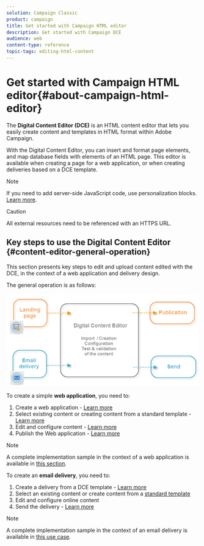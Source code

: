 ```yaml
---
solution: Campaign Classic
product: campaign
title: Get started with Campaign HTML editor
description: Get started with Campaign DCE
audience: web
content-type: reference
topic-tags: editing-html-content
---
```


# Get started with Campaign HTML editor{#about-campaign-html-editor}

The **Digital Content Editor (DCE)** is an HTML content editor that lets you easily create content and templates in HTML format within Adobe Campaign.

With the Digital Content Editor, you can insert and format page elements, and map database fields with elements of an HTML page. This editor is available when creating a page for a web application, or when creating deliveries based on a DCE template.

>[!NOTE]
>
>If you need to add server-side JavaScript code, use personalization blocks. [Learn more](../../delivery/using/personalization-blocks.md).

>[!CAUTION]
>
>All external resources need to be referenced with an HTTPS URL.

## Key steps to use the Digital Content Editor {#content-editor-general-operation}

This section presents key steps to edit and upload content edited with the DCE, in the context of a web application and delivery design.

The general operation is as follows: 

![](assets/dce_schema.png)

To create a simple **web application**, you need to:

1. Create a web application - [Learn more](../../web/using/creating-a-landing-page.md)
1. Select existing content or creating content from a standard template - [Learn more](../../web/using/template-management.md)
1. Edit and configure content - [Learn more](../../web/using/editing-content.md)
1. Publish the Web application - [Learn more](../../web/using/creating-a-landing-page.md#step-3---publishing-content)

>[!NOTE]
>
>A complete implementation sample in the context of a web application is available in  [this section](../../web/using/creating-a-landing-page.md).

To create an **email delivery**, you need to:

1. Create a delivery from a DCE template - [Learn more](../../web/using/use-case--creating-an-email-delivery.md)
1. Select an existing content or create content from a [standard template](../../web/using/template-management.md)
1. Edit and configure online content
1. Send the delivery - [Learn more](../../delivery/using/steps-about-delivery-creation-steps.md)

>[!NOTE]
>
>A complete implementation sample in the context of an email delivery is available in [this use case](../../web/using/use-case--creating-an-email-delivery.md).
